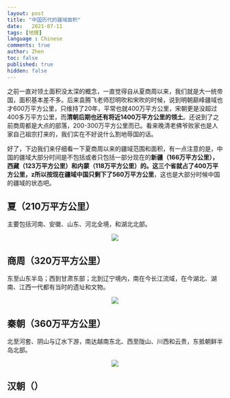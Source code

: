```yaml
---
layout: post
title: "中国历代的疆域面积"
date:   2021-07-11
tags: [地理]
language : Chinese
comments: true
author: Zhen
toc: false
published: true
hidden: false
---
```

之前一直对领土面积没太深的概念，一直觉得自从夏商周以来，我们就是大一统帝国，面积基本差不多。后来袁腾飞老师怼明吹和宋吹的时候，说到明朝巅峰疆域也才600万平方公里，只维持了20年，平常也就400万平方公里，宋朝更是没超过400多万平方公里，而**清朝后期也还有将近1400万平方公里的领土**。还说到了之前商周都是大点的部落，200-300万平方公里而已。看来晚清老佛爷败家也是人家自己祖宗打来的，我们实在不好说什么割地辱国的话。

好了，下边我们来仔细看一下夏商周以来的疆域范围和面积，有一点注意的是，中国的疆域大部分时间是不包括或者只包括一部分现在的**新疆（166万平方公里），西藏（123万平方公里）和内蒙（118万平方公里）**的。这三个省就占了400万平方公里，z所以按现在疆域中国只**剩下了560万平方公里**，这也是大部分时候中国的疆域的状态吧。

## 夏（210万平方公里）
主要包括河南、安徽、山东、河北全境，和湖北北部。
<p align="center"> <img src="{{ site.imageurl }}/中国疆域1.png"> </p> 

## 商周（320万平方公里）
东至山东半岛；西到甘肃东部；北到辽宁境内，南在今长江流域，在今湖北、湖南、江西一代都有当时的遗址和文物。
<p align="center"> <img src="{{ site.imageurl }}/中国疆域2.png"> </p> 

## 秦朝（360万平方公里）
北至河套、阴山与辽水下游，南达越南东北、西至陇山、川西和云贵，东抵朝鲜半岛北部。
<p align="center"> <img src="{{ site.imageurl }}/中国疆域3.png"> </p> 

## 汉朝（）
<!--stackedit_data:
eyJoaXN0b3J5IjpbLTcxMTU0OTg2OCwtNTQ3NTY4MzQyLC0xND
MyMzA0MTQ5LDE4MjY3ODg1NjksMTU5OTkwNzgwNSwxNjQzODMz
NywxMjEzNTQyMDk5LC0xNjQ4NDE3MzYxLDIxMjc0NTk1MDIsLT
E1MTcyODMyOTNdfQ==
-->